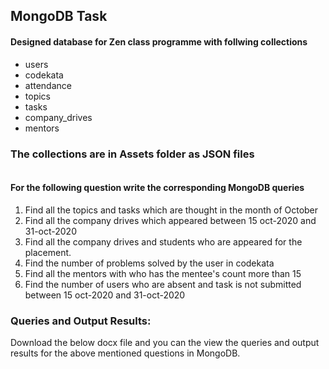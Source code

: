 ## MongoDB Task

#### Designed database for Zen class programme with follwing collections
- users
- codekata
- attendance
- topics
- tasks
- company_drives
- mentors


### The collections are in Assets folder as JSON files

```
```

#### For the following question write the corresponding MongoDB queries

1. Find all the topics and tasks which are thought in the month of October
2. Find all the company drives which appeared between 15 oct-2020 and 31-oct-2020
3. Find all the company drives and students who are appeared for the placement.
4. Find the number of problems solved by the user in codekata
5. Find all the mentors with who has the mentee's count more than 15
6. Find the number of users who are absent and task is not submitted  between 15 oct-2020 and 31-oct-2020

### Queries and Output Results:
Download the below docx file and you can the view the queries and output results for the above mentioned questions in MongoDB.


